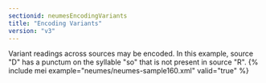 ```yaml
---
sectionid: neumesEncodingVariants
title: "Encoding Variants"
version: "v3"
---
```


Variant readings across sources may be encoded. In this example, source "D" has a punctum on the syllable "so" that is not present in source "R".
{% include mei example="neumes/neumes-sample160.xml" valid="true" %}
    